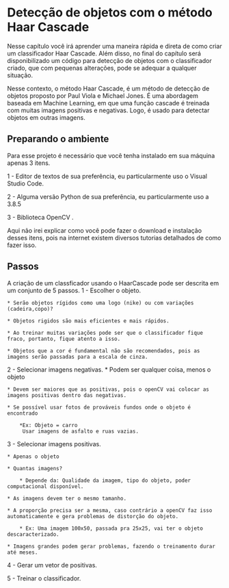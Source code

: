 # Detecção de objetos com o método Haar Cascade

Nesse capítulo você irá aprender uma maneira rápida e direta de como criar um classificador Haar Cascade. Além disso, no final do capítulo será disponibilizado um código para detecção de objetos com o classificador criado, que com pequenas alterações, pode se adequar a qualquer situação.

Nesse contexto, o método Haar Cascade, é um método de detecção de objetos proposto por Paul Viola e Michael Jones. É uma abordagem baseada em Machine Learning, em que uma função cascade é treinada com muitas imagens positivas e negativas. Logo, é usado para  detectar objetos em outras imagens.

## Preparando o ambiente

Para esse projeto é necessário que você tenha instalado em sua máquina apenas 3 itens.

1 - Editor de textos de sua preferência, eu particularmente uso o Visual Studio Code.

2 - Alguma versão Python de sua preferência, eu particularmente uso a  3.8.5

3 - Biblioteca OpenCV .

Aqui não irei explicar como você pode fazer o download e instalação desses itens, pois na internet existem diversos tutorias detalhados de como fazer isso.

## Passos

A criação de um classficador usando o HaarCascade pode ser descrita em um conjunto de 5 passos.
1 - Escolher o objeto.

    * Serão objetos rígidos como uma logo (nike) ou com variações (cadeira,copo)?

    * Objetos rigidos são mais eficientes e mais rápidos.

    * Ao treinar muitas variações pode ser que o classificador fique fraco, portanto, fique atento a isso.

    * Objetos que a cor é fundamental não são recomendados, pois as imagens serão passadas para a escala de cinza.


2 - Selecionar imagens negativas.
    * Podem ser qualquer coisa, menos o objeto

    * Devem ser maiores que as positivas, pois o openCV vai colocar as imagens positivas dentro das negativas.

    * Se possível usar fotos de prováveis fundos onde o objeto é encontrado

        *Ex: Objeto = carro
         Usar imagens de asfalto e ruas vazias.


3 - Selecionar imagens positivas.

    * Apenas o objeto

    * Quantas imagens?

        * Depende da: Qualidade da imagem, tipo do objeto, poder computacional disponível.

    * As imagens devem ter o mesmo tamanho.

    * A proporção precisa ser a mesma, caso contrário a openCV faz isso automaticamente e gera problemas de distorção do objeto.

        * Ex: Uma imagem 100x50, passada pra 25x25, vai ter o objeto descaracterizado.

    * Imagens grandes podem gerar problemas, fazendo o treinamento durar até meses.



4 - Gerar um vetor de positivas.


5 - Treinar o classificador.

